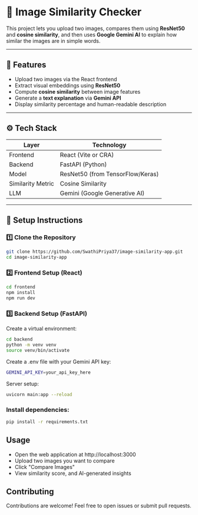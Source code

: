 # 🧠 Image Similarity Checker

This project lets you upload two images, compares them using **ResNet50** and **cosine similarity**, and then uses **Google Gemini AI** to explain how similar the images are in simple words.

---

## 🚀 Features

- Upload two images via the React frontend  
- Extract visual embeddings using **ResNet50**  
- Compute **cosine similarity** between image features  
- Generate a **text explanation** via **Gemini API**  
- Display similarity percentage and human-readable description  

---

## ⚙️ Tech Stack

| Layer | Technology |
|-------|-------------|
| Frontend | React (Vite or CRA) |
| Backend | FastAPI (Python) |
| Model | ResNet50 (from TensorFlow/Keras) |
| Similarity Metric | Cosine Similarity |
| LLM | Gemini (Google Generative AI) |

---

## 🔧 Setup Instructions

### 1️⃣ Clone the Repository
```bash
git clone https://github.com/SwathiPriya37/image-similarity-app.git
cd image-similarity-app
```
### 2️⃣ Frontend Setup (React)
```bash 
cd frontend
npm install
npm run dev
```
### 3️⃣ Backend Setup (FastAPI)
Create a virtual environment:
``` bash
cd backend
python -m venv venv
source venv/bin/activate
```  
Create a .env file with your Gemini API key:
```bash 
GEMINI_API_KEY=your_api_key_here
```
Server setup:
```bash
uvicorn main:app --reload
```
### Install dependencies:
``` bash
pip install -r requirements.txt
```
## Usage
- Open the web application at http://localhost:3000
- Upload two images you want to compare
- Click "Compare Images"
- View similarity score, and AI-generated insights

## Contributing
Contributions are welcome! Feel free to open issues or submit pull requests.
